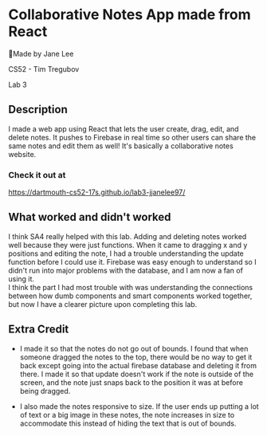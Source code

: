 # Collaborative Notes App made from React
Made by Jane Lee

CS52 - Tim Tregubov

Lab 3

## Description
I made a web app using React that lets the user create, drag, edit, and delete notes.  It pushes to Firebase in real time so other users can share the same notes and edit them as well!  It's basically a collaborative notes website.  

### Check it out at
https://dartmouth-cs52-17s.github.io/lab3-jjanelee97/

## What worked and didn't worked
I think SA4 really helped with this lab.  Adding and deleting notes worked well because they were just functions.  When it came to dragging x and y positions and editing the note, I had a trouble understanding the update function before I could use it.  Firebase was easy enough to understand so I didn't run into major problems with the database, and I am now a fan of using it.  
I think the part I had most trouble with was understanding the connections between how dumb components and smart components worked together, but now I have a clearer picture upon completing this lab.  

## Extra Credit
* I made it so that the notes do not go out of bounds.  I found that when someone dragged the notes to the top, there would be no way to get it back except going into the actual firebase database and deleting it from there.  I made it so that update doesn't work if the note is outside of the screen, and the note just snaps back to the position it was at before being dragged.

* I also made the notes responsive to size.  If the user ends up putting a lot of text or a big image in these notes, the note increases in size to accommodate this instead of hiding the text that is out of bounds.  
